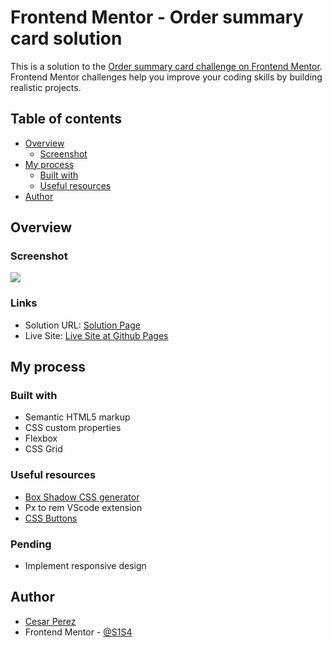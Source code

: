 # Frontend Mentor - Order summary card solution

This is a solution to the [Order summary card challenge on Frontend Mentor](https://www.frontendmentor.io/challenges/order-summary-component-QlPmajDUj). Frontend Mentor challenges help you improve your coding skills by building realistic projects. 

## Table of contents

- [Overview](#overview)
  - [Screenshot](#screenshot)
- [My process](#my-process)
  - [Built with](#built-with)
  - [Useful resources](#useful-resources)
- [Author](#author)

## Overview

### Screenshot

![](https://i.imgur.com/bTq7pyw.png)

### Links

- Solution URL: [Solution Page](https://www.frontendmentor.io/solutions/order-summary-card-using-css-grid-uh7ZM5-mDD)
- Live Site: [Live Site at Github Pages](https://s1s4.github.io/order-summary-card/)

## My process

### Built with

- Semantic HTML5 markup
- CSS custom properties
- Flexbox
- CSS Grid

### Useful resources

- [Box Shadow CSS generator](https://html-css-js.com/css/generator/box-shadow/)
-	Px to rem VScode extension
- [CSS Buttons](https://www.w3schools.com/css/css3_buttons.asp)

### Pending

- Implement responsive design

## Author

- [Cesar Perez](https://github.com/S1S4)
- Frontend Mentor - [@S1S4](https://www.frontendmentor.io/profile/S1S4)
